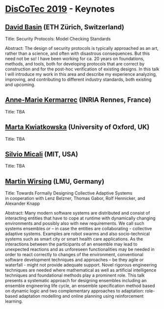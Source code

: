 # [DisCoTec 2019](https://www.discotec.org/2019)  - Keynotes

## [David Basin](https://www.inf.ethz.ch/personal/basin/) (ETH Zürich, Switzerland)
Title: Security Protocols:  Model Checking Standards

Abstract: The design of security protocols is typically approached as an art, rather than a science, and often with disastrous consequences. But this need not be so!  I have been working for ca. 20 years on foundations, methods, and tools, both for developing protocols that are correct by construction and for the post-hoc verification of existing designs.  In this talk I will introduce my work in this area and describe my experience analyzing, improving, and contributing to different industry standards, both existing and upcoming.

## [Anne-Marie Kermarrec](https://www.irisa.fr/asap/?page_id=179) (INRIA Rennes, France)
Title: TBA

## [Marta Kwiatkowska](http://www.cs.ox.ac.uk/marta.kwiatkowska/) (University of Oxford, UK)
Title: TBA

## [Silvio Micali](https://people.csail.mit.edu/silvio/) (MIT, USA)  
Title: TBA

## [Martin Wirsing](https://www.sosy-lab.org/people/wirsing/) (LMU, Germany)
Title: Towards Formally Designing Collective Adaptive Systems<br>
in cooperation with Lenz Belzner, Thomas Gabor, Rolf Hennicker, and Alexander Knapp

Abstract: Many modern software systems are distributed and consist of interacting entities that have to cope at runtime with dynamically changing environments and possibly also with new requirements. We call such systems ensembles or – in case the entities are collaborating - collective adaptive systems. Examples are robot swarms and also socio-technical systems such as smart city or smart health care applications. As the interactions between the participants of an ensemble may lead to unexpected reactions and as unforeseen functionalities may be needed in order to react correctly to changes of the environment, conventional software development techniques and approaches – be they agile or waterfall - might not provide adequate support. Novel rigorous engineering techniques are needed where mathematical as well as artificial intelligence techniques and foundational methods play a prominent role. This talk presents a systematic approach for designing ensembles including an ensemble engineering life cycle, an ensemble specification method based on dynamic logic and two complementary approaches to adaptation:  role-based adaptation modelling and online planning using reinforcement learning.  
